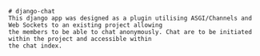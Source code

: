 	# django-chat
	This django app was designed as a plugin utilising ASGI/Channels and Web Sockets to an existing project allowing 
	the members to be able to chat anonymously. Chat are to be initiated within the project and accessible within 
	the chat index.

